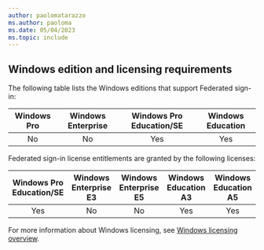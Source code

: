 ```yaml
---
author: paolomatarazzo
ms.author: paoloma
ms.date: 05/04/2023
ms.topic: include
---
```


## Windows edition and licensing requirements

The following table lists the Windows editions that support Federated sign-in:

|Windows Pro|Windows Enterprise|Windows Pro Education/SE|Windows Education|
|:---:|:---:|:---:|:---:|
|No|No|Yes|Yes|

Federated sign-in license entitlements are granted by the following licenses:

|Windows Pro Education/SE|Windows Enterprise E3|Windows Enterprise E5|Windows Education A3|Windows Education A5|
|:---:|:---:|:---:|:---:|:---:|
|Yes|No|No|Yes|Yes|

For more information about Windows licensing, see [Windows licensing overview](/windows/whats-new/windows-licensing).
